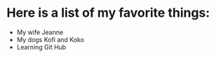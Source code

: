 # Here is a list of my favorite things:
- My wife Jeanne
- My dogs Kofi and Koko
- Learning Git Hub
